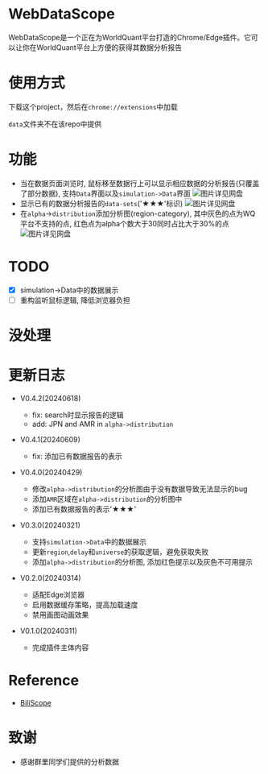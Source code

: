 # WebDataScope
WebDataScope是一个正在为WorldQuant平台打造的Chrome/Edge插件。它可以让你在WorldQuant平台上方便的获得其数据分析报告

# 使用方式
下载这个project，然后在`chrome://extensions`中加载

`data`文件夹不在该repo中提供

# 功能
- 当在数据页面浏览时, 鼠标移至数据行上可以显示相应数据的分析报告(只覆盖了部分数据), 支持`Data`界面以及`simulation->Data`界面
![图片详见网盘](figure/dataAna.png)
- 显示已有的数据分析报告的`data-sets`('★★★'标识)
![图片详见网盘](figure/dataFlag.png)
- 在`alpha`->`distribution`添加分析图(region-category), 其中灰色的点为WQ平台不支持的点, 红色点为alpha个数大于30同时占比大于30%的点
![图片详见网盘](figure/distribution.png)

# TODO
- [x] simulation->Data中的数据展示
- [ ] 重构监听鼠标逻辑, 降低浏览器负担

# 没处理


# 更新日志
- V0.4.2(20240618)
  - fix: search时显示报告的逻辑
  - add: JPN and AMR in `alpha->distribution`
- V0.4.1(20240609)
  - fix: 添加已有数据报告的表示
- V0.4.0(20240429)
  - 修改`alpha->distribution`的分析图由于没有数据导致无法显示的bug 
  - 添加`AMR`区域在`alpha->distribution`的分析图中
  - 添加已有数据报告的表示'★★★'

- V0.3.0(20240321)
  - 支持`simulation->Data`中的数据展示
  - 更新`region`,`delay`和`universe`的获取逻辑，避免获取失败
  - 添加`alpha->distribution`的分析图, 添加红色提示以及灰色不可用提示

- V0.2.0(20240314)
  - 适配Edge浏览器
  - 启用数据缓存策略，提高加载速度
  - 禁用画图动画效果

- V0.1.0(20240311)
  - 完成插件主体内容

# Reference
- [BiliScope](https://github.com/gaogaotiantian/biliscope)


# 致谢
- 感谢群里同学们提供的分析数据